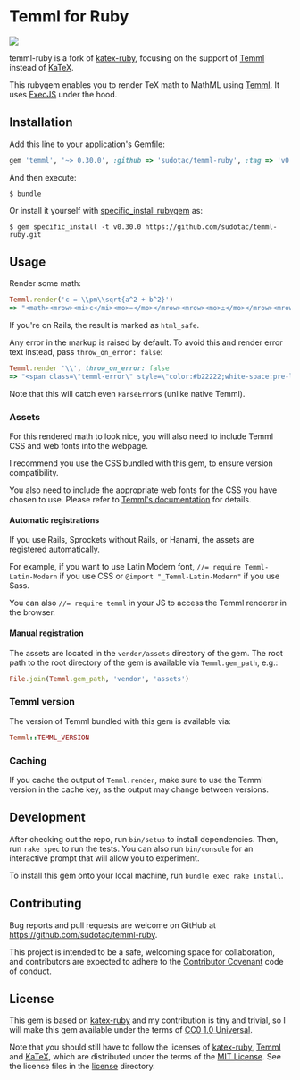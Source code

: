 # Temml for Ruby

[![](https://github.com/sudotac/temml-ruby/actions/workflows/lint-and-test.yml/badge.svg)](https://github.com/sudotac/temml-ruby/actions/workflows/lint-and-test.yml)

temml-ruby is a fork of [katex-ruby], focusing on the support of [Temml] instead of [KaTeX].

This rubygem enables you to render TeX math to MathML using [Temml].
It uses [ExecJS] under the hood.

## Installation

Add this line to your application's Gemfile:

```ruby
gem 'temml', '~> 0.30.0', :github => 'sudotac/temml-ruby', :tag => 'v0.30.0'
```

And then execute:

    $ bundle

Or install it yourself with [specific\_install rubygem](https://rubygems.org/gems/specific_install) as:

    $ gem specific_install -t v0.30.0 https://github.com/sudotac/temml-ruby.git

## Usage

Render some math:

```ruby
Temml.render('c = \\pm\\sqrt{a^2 + b^2}')
=> "<math><mrow><mi>c</mi><mo>=</mo></mrow><mrow><mo>±</mo></mrow><mrow><msqrt><mrow><msup><mi>a</mi><mn>2</mn></msup><mo>+</mo><msup><mi>b</mi><mn>2</mn></msup></mrow></msqrt></mrow></math>"
```

If you're on Rails, the result is marked as `html_safe`.

Any error in the markup is raised by default. To avoid this and render error
text instead, pass `throw_on_error: false`:

```ruby
Temml.render '\\', throw_on_error: false
=> "<span class=\"temml-error\" style=\"color:#b22222;white-space:pre-line;\">\\\nParseError:  Unexpected character: &#x27;\\&#x27; at position 1: \\̲</span>"
```

Note that this will catch even `ParseError`s (unlike native Temml).

### Assets

For this rendered math to look nice, you will also need to include Temml CSS
and web fonts into the webpage.

I recommend you use the CSS bundled with this gem, to ensure version
compatibility.

You also need to include the appropriate web fonts for the CSS
you have chosen to use.
Please refer to [Temml's documentation](https://temml.org/docs/en/administration.html#fonts)
for details.

#### Automatic registrations

If you use Rails, Sprockets without Rails, or Hanami, the assets are registered
automatically.

For example, if you want to use Latin Modern font,
`//= require Temml-Latin-Modern` if you use CSS or `@import "_Temml-Latin-Modern"` if you use Sass.

You can also `//= require temml` in your JS to access the Temml renderer in the
browser.

#### Manual registration

The assets are located in the `vendor/assets` directory of the gem. The root
path to the root directory of the gem is available via `Temml.gem_path`, e.g.:

```ruby
File.join(Temml.gem_path, 'vendor', 'assets')
```

### Temml version

The version of Temml bundled with this gem is available via:

```ruby
Temml::TEMML_VERSION
```

### Caching

If you cache the output of `Temml.render`, make sure to use the Temml
version in the cache key, as the output may change between versions.

## Development

After checking out the repo, run `bin/setup` to install dependencies.
Then, run `rake spec` to run the tests. You can also run `bin/console` for an
interactive prompt that will allow you to experiment.

To install this gem onto your local machine, run `bundle exec rake install`.

## Contributing

Bug reports and pull requests are welcome on GitHub at
https://github.com/sudotac/temml-ruby.

This project is intended to be a safe, welcoming space for collaboration,
and contributors are expected to adhere to the
[Contributor Covenant](http://contributor-covenant.org) code of conduct.


## License

This gem is based on [katex-ruby] and my contribution is tiny and trivial,
so I will make this gem available under the terms of [CC0 1.0 Universal](https://creativecommons.org/publicdomain/zero/1.0/).

Note that you should still have to follow the licenses of [katex-ruby], [Temml] and [KaTeX],
which are distributed under the terms of the [MIT License](http://opensource.org/licenses/MIT).
See the license files in the [license](license) directory.

[katex-ruby]: https://github.com/glebm/katex-ruby
[KaTeX]: https://github.com/Khan/KaTeX
[Temml]: https://github.com/ronkok/Temml
[ExecJS]: https://github.com/rails/execjs
